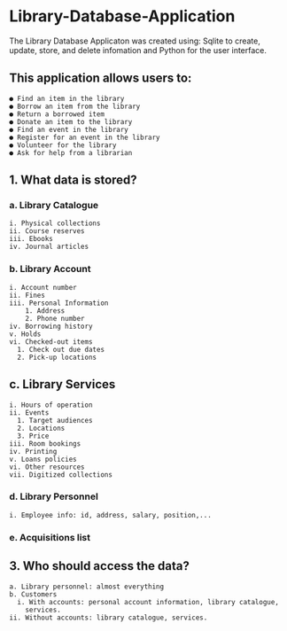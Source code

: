 # Library-Database-Application
The Library Database Applicaton was created using: Sqlite to create, update, store, and delete infomation and Python for the user interface. 

## This application allows users to: 
    ● Find an item in the library
    ● Borrow an item from the library
    ● Return a borrowed item
    ● Donate an item to the library
    ● Find an event in the library
    ● Register for an event in the library
    ● Volunteer for the library
    ● Ask for help from a librarian

## 1. What data is stored?
  ### a. Library Catalogue
    i. Physical collections
    ii. Course reserves
    iii. Ebooks
    iv. Journal articles
### b. Library Account
    i. Account number
    ii. Fines
    iii. Personal Information
        1. Address
        2. Phone number
    iv. Borrowing history
    v. Holds
    vi. Checked-out items
      1. Check out due dates
      2. Pick-up locations
## c. Library Services
    i. Hours of operation
    ii. Events
      1. Target audiences
      2. Locations
      3. Price
    iii. Room bookings
    iv. Printing
    v. Loans policies
    vi. Other resources
    vii. Digitized collections
### d. Library Personnel
    i. Employee info: id, address, salary, position,...
### e. Acquisitions list

## 3. Who should access the data?
    a. Library personnel: almost everything
    b. Customers
      i. With accounts: personal account information, library catalogue,
        services.
    ii. Without accounts: library catalogue, services.

